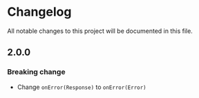 # Changelog

All notable changes to this project will be documented in this file.

## 2.0.0

### Breaking change

- Change `onError(Response)` to `onError(Error)`
